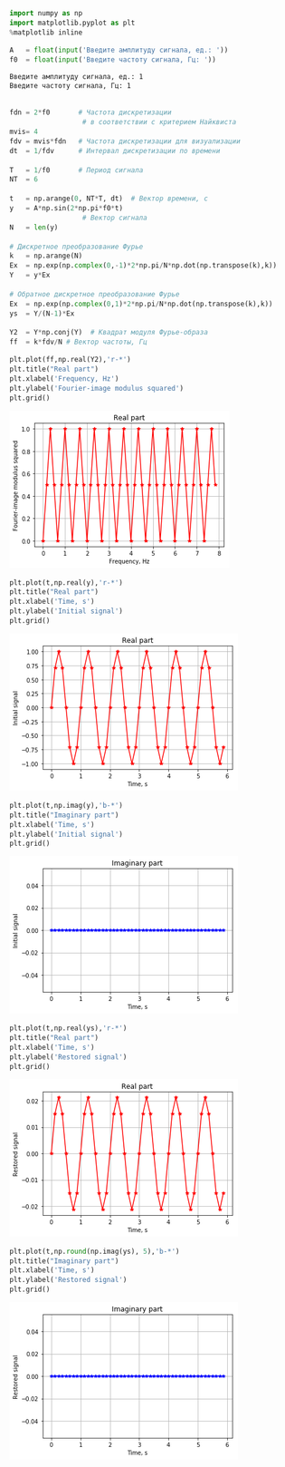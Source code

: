 

```python
import numpy as np
import matplotlib.pyplot as plt
%matplotlib inline
```


<script type="text/javascript">window.PlotlyConfig = {MathJaxConfig: 'local'};</script><script type="text/javascript">if (window.MathJax) {MathJax.Hub.Config({SVG: {font: "STIX-Web"}});}</script><script>requirejs.config({paths: { 'plotly': ['https://cdn.plot.ly/plotly-latest.min']},});if(!window._Plotly) {require(['plotly'],function(plotly) {window._Plotly=plotly;});}</script>



```python
A   = float(input('Введите амплитуду сигнала, ед.: '))
f0  = float(input('Введите частоту сигнала, Гц: '))
```

    Введите амплитуду сигнала, ед.: 1
    Введите частоту сигнала, Гц: 1
    


```python

fdn = 2*f0       # Частота дискретизации
                  # в соответствии с критерием Найквиста
mvis= 4
fdv = mvis*fdn   # Частота дискретизации для визуализации
dt  = 1/fdv      # Интервал дискретизации по времени

T   = 1/f0       # Период сигнала
NT  = 6

t   = np.arange(0, NT*T, dt)  # Вектор времени, с
y   = A*np.sin(2*np.pi*f0*t)
                  # Вектор сигнала
N   = len(y)
                  
# Дискретное преобразование Фурье
k   = np.arange(N)
Ex  = np.exp(np.complex(0,-1)*2*np.pi/N*np.dot(np.transpose(k),k))
Y   = y*Ex

# Обратное дискретное преобразование Фурье
Ex  = np.exp(np.complex(0,1)*2*np.pi/N*np.dot(np.transpose(k),k))
ys  = Y/(N-1)*Ex

Y2  = Y*np.conj(Y)  # Квадрат модуля Фурье-образа
ff  = k*fdv/N # Вектор частоты, Гц
```


```python
plt.plot(ff,np.real(Y2),'r-*')
plt.title("Real part")
plt.xlabel('Frequency, Hz')
plt.ylabel('Fourier-image modulus squared')
plt.grid()
```


![png](Lab_1_2_files/Lab_1_2_3_0.png)



```python
plt.plot(t,np.real(y),'r-*')
plt.title("Real part")
plt.xlabel('Time, s')
plt.ylabel('Initial signal')
plt.grid()
```


![png](Lab_1_2_files/Lab_1_2_4_0.png)



```python
plt.plot(t,np.imag(y),'b-*')
plt.title("Imaginary part")
plt.xlabel('Time, s')
plt.ylabel('Initial signal')
plt.grid()
```


![png](Lab_1_2_files/Lab_1_2_5_0.png)



```python
plt.plot(t,np.real(ys),'r-*')
plt.title("Real part")
plt.xlabel('Time, s')
plt.ylabel('Restored signal')
plt.grid()
```


![png](Lab_1_2_files/Lab_1_2_6_0.png)



```python
plt.plot(t,np.round(np.imag(ys), 5),'b-*')
plt.title("Imaginary part")
plt.xlabel('Time, s')
plt.ylabel('Restored signal')
plt.grid()
```


![png](Lab_1_2_files/Lab_1_2_7_0.png)

